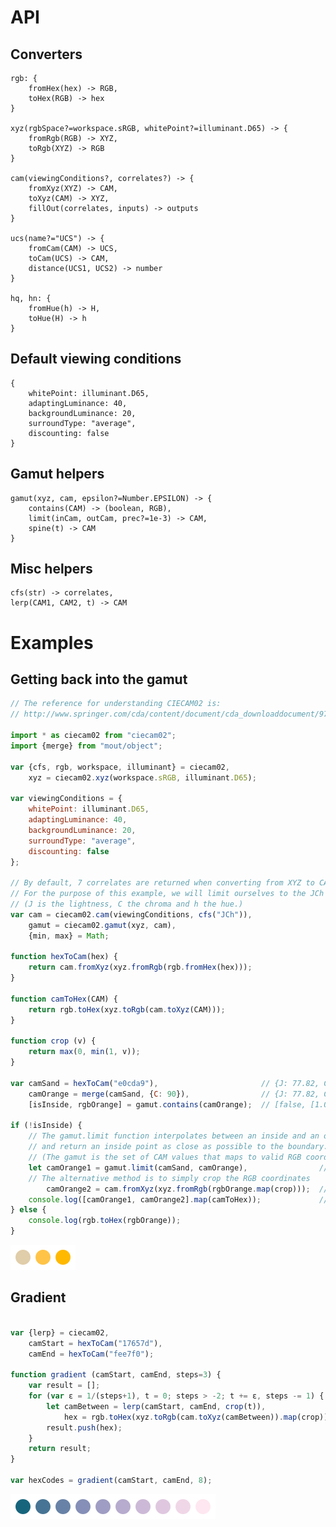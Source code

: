 # API

## Converters

	rgb: {
		fromHex(hex) -> RGB,
		toHex(RGB) -> hex
	}

	xyz(rgbSpace?=workspace.sRGB, whitePoint?=illuminant.D65) -> {
		fromRgb(RGB) -> XYZ,
		toRgb(XYZ) -> RGB
	}

	cam(viewingConditions?, correlates?) -> {
		fromXyz(XYZ) -> CAM,
		toXyz(CAM) -> XYZ,
		fillOut(correlates, inputs) -> outputs
	}

	ucs(name?="UCS") -> {
		fromCam(CAM) -> UCS,
		toCam(UCS) -> CAM,
		distance(UCS1, UCS2) -> number
	}

	hq, hn: {
		fromHue(h) -> H,
		toHue(H) -> h
	}

## Default viewing conditions

	{
		whitePoint: illuminant.D65,
		adaptingLuminance: 40,
		backgroundLuminance: 20,
		surroundType: "average",
		discounting: false
	}

## Gamut helpers

	gamut(xyz, cam, epsilon?=Number.EPSILON) -> {
		contains(CAM) -> (boolean, RGB),
		limit(inCam, outCam, prec?=1e-3) -> CAM,
		spine(t) -> CAM
	}

## Misc helpers

	cfs(str) -> correlates,
	lerp(CAM1, CAM2, t) -> CAM

# Examples

## Getting back into the gamut

```javascript
// The reference for understanding CIECAM02 is:
// http://www.springer.com/cda/content/document/cda_downloaddocument/9781441961891-c1.pdf

import * as ciecam02 from "ciecam02";
import {merge} from "mout/object";

var {cfs, rgb, workspace, illuminant} = ciecam02,
    xyz = ciecam02.xyz(workspace.sRGB, illuminant.D65);

var viewingConditions = {
	whitePoint: illuminant.D65,
	adaptingLuminance: 40,
	backgroundLuminance: 20,
	surroundType: "average",
	discounting: false
};

// By default, 7 correlates are returned when converting from XYZ to CAM.
// For the purpose of this example, we will limit ourselves to the JCh correlates.
// (J is the lightness, C the chroma and h the hue.)
var cam = ciecam02.cam(viewingConditions, cfs("JCh")),
    gamut = ciecam02.gamut(xyz, cam),
    {min, max} = Math;

function hexToCam(hex) {
	return cam.fromXyz(xyz.fromRgb(rgb.fromHex(hex)));
}

function camToHex(CAM) {
	return rgb.toHex(xyz.toRgb(cam.toXyz(CAM)));
}

function crop (v) {
	return max(0, min(1, v));
}

var camSand = hexToCam("e0cda9"),                       // {J: 77.82, C: 16.99, h: 81.01}
    camOrange = merge(camSand, {C: 90}),                // {J: 77.82, C: 90.00, h: 81.01}
    [isInside, rgbOrange] = gamut.contains(camOrange);  // [false, [1.09, 0.73, -0.7]]

if (!isInside) {
	// The gamut.limit function interpolates between an inside and an outside point
	// and return an inside point as close as possible to the boundary.
	// (The gamut is the set of CAM values that maps to valid RGB coordinates.)
	let camOrange1 = gamut.limit(camSand, camOrange),                // {J: 77.82, C: 55.23, h: 81.01}
	// The alternative method is to simply crop the RGB coordinates
	    camOrange2 = cam.fromXyz(xyz.fromRgb(rgbOrange.map(crop)));  // {J: 74.43, C: 67.60, h: 81.30}
	console.log([camOrange1, camOrange2].map(camToHex));             // #ffc447   #ffb900
} else {
	console.log(rgb.toHex(rgbOrange));
}
```

![Example 1 Output](img/ex1.png)

## Gradient

```javascript

var {lerp} = ciecam02,
    camStart = hexToCam("17657d"),
    camEnd = hexToCam("fee7f0");

function gradient (camStart, camEnd, steps=3) {
	var result = [];
	for (var ε = 1/(steps+1), t = 0; steps > -2; t += ε, steps -= 1) {
		let camBetween = lerp(camStart, camEnd, crop(t)),
		    hex = rgb.toHex(xyz.toRgb(cam.toXyz(camBetween)).map(crop));
		result.push(hex);
	}
	return result;
}

var hexCodes = gradient(camStart, camEnd, 8);
```

![Example 2 Output](img/ex2.png)
